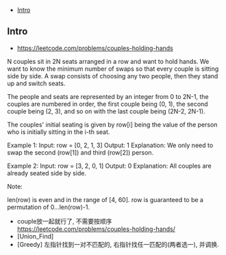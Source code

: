 - [Intro](#intro)

## Intro

- https://leetcode.com/problems/couples-holding-hands


N couples sit in 2N seats arranged in a row and want to hold hands.  We want to know the minimum number of swaps so that every couple is sitting side by side.  A swap consists of choosing any two people, then they stand up and switch seats. 

The people and seats are represented by an integer from 0 to 2N-1, the couples are numbered in order, the first couple being (0, 1), the second couple being (2, 3), and so on with the last couple being (2N-2, 2N-1).

The couples' initial seating is given by row[i] being the value of the person who is initially sitting in the i-th seat.

Example 1:
Input: row = [0, 2, 1, 3]
Output: 1
Explanation: We only need to swap the second (row[1]) and third (row[2]) person.

Example 2:
Input: row = [3, 2, 0, 1]
Output: 0
Explanation: All couples are already seated side by side.


Note:

 len(row) is even and in the range of [4, 60].
 row is guaranteed to be a permutation of 0...len(row)-1.

- couple放一起就行了, 不需要按顺序 https://leetcode.com/problems/couples-holding-hands/
- [Union_Find]
- [Greedy] 左指针找到一对不匹配的, 右指针找任一匹配的(两者选一), 并调换.

